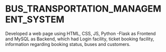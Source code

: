 # BUS_TRANSPORTATION_MANAGEMENT_SYSTEM
Developed a web page using HTML, CSS, JS, Python -Flask as Frontend and MySQL as Backend, which had Login facility, ticket booking facility, information regarding booking status, buses and customers.
